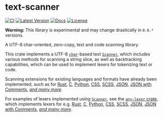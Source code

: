 # text-scanner

[![CI](https://github.com/vallentin/colorblast/actions/workflows/ci-text-scanner.yml/badge.svg)](https://github.com/vallentin/colorblast/actions/workflows/ci-text-scanner.yml)
[![Latest Version](https://img.shields.io/crates/v/text-scanner.svg)](https://crates.io/crates/text-scanner)
[![Docs](https://docs.rs/text-scanner/badge.svg)](https://docs.rs/text-scanner)
[![License](https://img.shields.io/github/license/vallentin/text-scanner.svg)](https://github.com/vallentin/text-scanner)

**Warning:** This library is experimental and may change drastically in `0.0.*` versions.

A UTF-8 char-oriented, zero-copy, text and code scanning library.

This crate implements a UTF-8 [`char`]-based text [`Scanner`], which includes
various methods for scanning a string slice, as well as backtracking capabilities,
which can be used to implement lexers for tokenizing text or code.

[`char`]: https://doc.rust-lang.org/std/primitive.char.html
[`Scanner`]: https://docs.rs/text-scanner/*/text_scanner/struct.Scanner.html

Scanning extensions for existing languages and formats have already been
implemented, such as for [Rust][RustExt], [C][CExt], [Python][PythonExt],
[CSS][CSSExt], [SCSS][SCSSExt], [JSON][JSONExt], [JSON with Comments][JSONCExt],
_[and many more][text-scanner-ext]_.

[RustExt]: https://docs.rs/text-scanner/*/text_scanner/ext/trait.RustScannerExt.html
[CExt]: https://docs.rs/text-scanner/*/text_scanner/ext/trait.CScannerExt.html
[PythonExt]: https://docs.rs/text-scanner/*/text_scanner/ext/trait.PythonScannerExt.html
[CSSExt]: https://docs.rs/text-scanner/*/text_scanner/ext/trait.CssScannerExt.html
[SCSSExt]: https://docs.rs/text-scanner/*/text_scanner/ext/trait.ScssScannerExt.html
[JSONExt]: https://docs.rs/text-scanner/*/text_scanner/ext/trait.JsonScannerExt.html
[JSONCExt]: https://docs.rs/text-scanner/*/text_scanner/ext/trait.JsonCScannerExt.html
[text-scanner-ext]: https://docs.rs/text-scanner/*/text_scanner/ext/index.html

For examples of lexers implemented using [`Scanner`], see the [`any-lexer` crate],
which implements lexers for e.g. [Rust][RustLexer], [C][CLexer], [Python][PythonLexer],
[CSS][CSSLexer], [SCSS][SCSSLexer], [JSON][JSONLexer], [JSON with Comments][JSONCLexer],
_[and many more][lexers]_.

[`any-lexer` crate]: https://crates.io/crates/any-lexer
[RustLexer]: https://docs.rs/any-lexer/*/any_lexer/struct.RustLexer.html
[CLexer]: https://docs.rs/any-lexer/*/any_lexer/struct.CLexer.html
[PythonLexer]: https://docs.rs/any-lexer/*/any_lexer/struct.PythonLexer.html
[CSSLexer]: https://docs.rs/any-lexer/*/any_lexer/struct.CssLexer.html
[SCSSLexer]: https://docs.rs/any-lexer/*/any_lexer/struct.ScssLexer.html
[JSONLexer]: https://docs.rs/any-lexer/*/any_lexer/struct.JsonLexer.html
[JSONCLexer]: https://docs.rs/any-lexer/*/any_lexer/struct.JsonCLexer.html
[lexers]: https://docs.rs/any-lexer/*/any_lexer/

